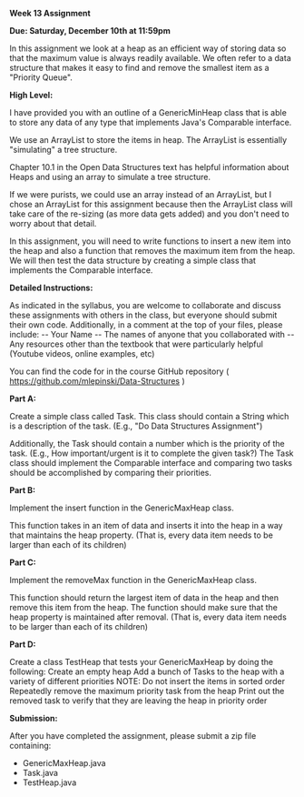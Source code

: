 **Week 13 Assignment**

**Due: Saturday, December 10th at 11:59pm**

In this assignment we look at a heap as an efficient way of storing data so that the maximum value is always readily available. We often refer to a data structure that makes it easy to find and remove the smallest item as a "Priority Queue". 

**High Level:**

I have provided you with an outline of a GenericMinHeap class that is able to store any data of any type that implements Java's Comparable interface.

We use an ArrayList to store the items in heap. The ArrayList is essentially "simulating" a tree structure. 

Chapter 10.1 in the Open Data Structures text has helpful information about Heaps and using an array to simulate a tree structure. 

If we were purists, we could use an array instead of an ArrayList, but I chose an ArrayList for this assignment because then the ArrayList class will take care of the re-sizing (as more data gets added) and you don't need to worry about that detail.

In this assignment, you will need to write functions to insert a new item into the heap and also a function that removes the maximum item from the heap. We will then test the data structure by creating a simple class that implements the Comparable interface.


**Detailed Instructions:**

As indicated in the syllabus, you are welcome to collaborate and discuss these assignments with others in the class,  but everyone should submit their own code. Additionally, in a comment at the top of your files, please include:
-- Your Name
-- The names of anyone that you collaborated with
-- Any resources other than the textbook that were particularly helpful (Youtube videos, online examples, etc) 

You can find the code for in the course GitHub repository
( https://github.com/mlepinski/Data-Structures )


**Part A:**

Create a simple class called Task. This class should contain a String which is a description of the task. (E.g., "Do Data Structures Assignment") 

Additionally, the Task should contain a number which is the priority of the task. (E.g., How important/urgent is it to complete the given task?) The Task class should implement the Comparable interface and comparing two tasks should be accomplished by comparing their priorities. 


**Part B:**

Implement the insert function in the GenericMaxHeap class.

This function takes in an item of data and inserts it into the heap in a way that maintains the heap property. (That is, every data item needs to be larger than each of its children)


**Part C:**

Implement the removeMax function in the GenericMaxHeap class.

This function should return the largest item of data in the heap and then remove this item from the heap. The function should make sure that the heap property is maintained after removal. (That is, every data item needs to be larger than each of its children)



**Part D:**

Create a class TestHeap that tests your GenericMaxHeap by doing the following:
Create an empty heap
Add a bunch of Tasks to the heap with a variety of different priorities
NOTE: Do not insert the items in sorted order
Repeatedly remove the maximum priority task from the heap
Print out the removed task to verify that they are leaving the heap in priority order

**Submission:**

After you have completed the assignment, please submit a zip file containing:

* GenericMaxHeap.java  
* Task.java
* TestHeap.java
